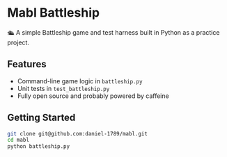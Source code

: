 # Mabl Battleship

🛳️ A simple Battleship game and test harness built in Python as a practice project.

## Features

- Command-line game logic in `battleship.py`
- Unit tests in `test_battleship.py`
- Fully open source and probably powered by caffeine

## Getting Started

```bash
git clone git@github.com:daniel-1789/mabl.git
cd mabl
python battleship.py
